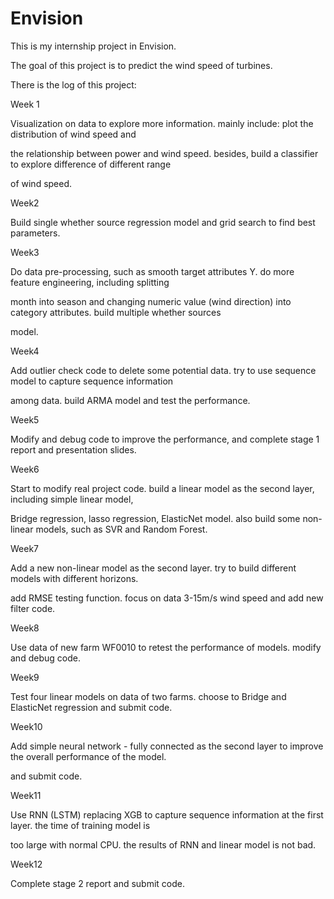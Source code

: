 # Envision

This is my internship project in Envision.

The goal of this project is to predict the wind speed of turbines.

There is the log of this project:

Week 1

Visualization on data to explore more information. mainly include: plot the distribution of wind speed and

the relationship between power and wind speed. besides, build a classifier to explore difference of different range

of wind speed.

Week2

Build single whether source regression model and grid search to find best parameters.

Week3

Do data pre-processing, such as smooth target attributes Y. do more feature engineering, including splitting

month into season and changing numeric value (wind direction) into category attributes. build multiple whether sources

model.

Week4

Add outlier check code to delete some potential data. try to use sequence model to capture sequence information

among data. build ARMA model and test the performance.

Week5

Modify and debug code to improve the performance, and complete stage 1 report and presentation slides.

Week6

Start to modify real project code. build a linear model as the second layer, including simple linear model,

Bridge regression, lasso regression, ElasticNet model. also build some non-linear models, such as SVR and Random Forest.

Week7

Add a new non-linear model as the second layer. try to build different models with different horizons.

add RMSE testing function. focus on data 3-15m/s wind speed and add new filter code.

Week8

Use data of new farm WF0010 to retest the performance of models. modify and debug code.

Week9

Test four linear models on data of two farms. choose to Bridge and ElasticNet regression and submit code.

Week10

Add simple neural network - fully connected as the second layer to improve the overall performance of the model.

and submit code.

Week11

Use RNN (LSTM) replacing XGB to capture sequence information at the first layer. the time of training model is

too large with normal CPU. the results of RNN and linear model is not bad.

Week12

Complete stage 2 report and submit code.